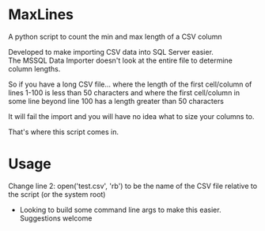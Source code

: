 MaxLines
========

A python script to count the min and max length of a CSV column

Developed to make importing CSV data into SQL Server easier.  
The MSSQL Data Importer doesn't look at the entire file to determine column lengths.  

So if you have a long CSV file...
where the length of the first cell/column of lines 1-100 is less than 50 characters
and 
where the first cell/column in some line beyond line 100  has a length greater than 50 characters

It will fail the import and you will have no idea what to size your columns to.

That's where this script comes in.

Usage
========

Change line 2: open('test.csv', 'rb') to be the name of the CSV file relative to the script (or the system root)
  - Looking to build some command line args to make this easier.  Suggestions welcome



